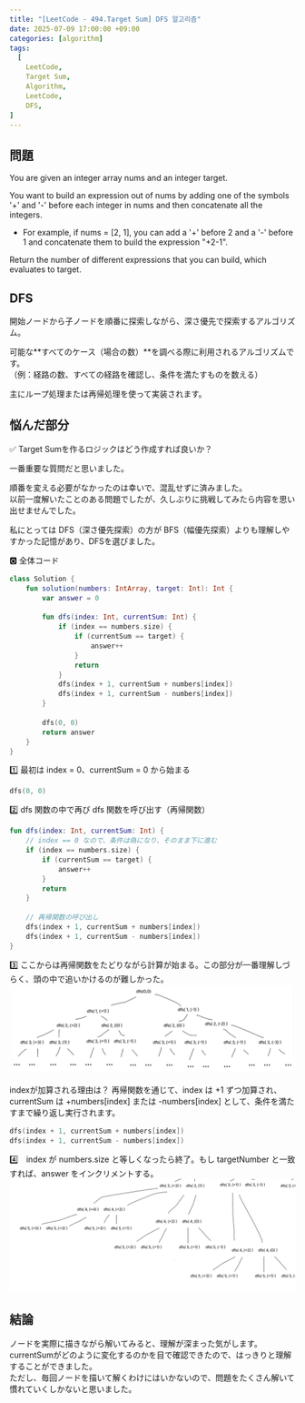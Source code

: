 ```yaml
---
title: "[LeetCode - 494.Target Sum] DFS 알고리즘"
date: 2025-07-09 17:00:00 +09:00
categories: [algorithm]
tags:
  [
    LeetCode,
    Target Sum,
    Algorithm,
    LeetCode,
    DFS,
]
---
```


## 問題
You are given an integer array nums and an integer target.

You want to build an expression out of nums by adding one of the symbols '+' and '-' before each integer in nums and then concatenate all the integers.
- For example, if nums = [2, 1], you can add a '+' before 2 and a '-' before 1 and concatenate them to build the expression "+2-1".

Return the number of different expressions that you can build, which evaluates to target.

## DFS
開始ノードから子ノードを順番に探索しながら、深さ優先で探索するアルゴリズム。

可能な**すべてのケース（場合の数）**を調べる際に利用されるアルゴリズムです。<br>
（例：経路の数、すべての経路を確認し、条件を満たすものを数える）

主にループ処理または再帰処理を使って実装されます。

## 悩んだ部分
✅ Target Sumを作るロジックはどう作成すれば良いか？

一番重要な質問だと思いました。<br>

順番を変える必要がなかったのは幸いで、混乱せずに済みました。<br>
以前一度解いたことのある問題でしたが、久しぶりに挑戦してみたら内容を思い出せませんでした。<br>

私にとっては DFS（深さ優先探索）の方が BFS（幅優先探索）よりも理解しやすかった記憶があり、DFSを選びました。

🅾️ 全体コード
```kotlin
class Solution {
    fun solution(numbers: IntArray, target: Int): Int {
        var answer = 0

        fun dfs(index: Int, currentSum: Int) {
            if (index == numbers.size) {
                if (currentSum == target) {
                    answer++
                }
                return
            }
            dfs(index + 1, currentSum + numbers[index])
            dfs(index + 1, currentSum - numbers[index])
        }

        dfs(0, 0)
        return answer
    }
}
```

1️⃣ 最初は index = 0、currentSum = 0 から始まる
```kotlin
dfs(0, 0)
```

2️⃣ dfs 関数の中で再び dfs 関数を呼び出す（再帰関数）
```kotlin
fun dfs(index: Int, currentSum: Int) {
    // index == 0 なので、条件は偽になり、そのまま下に進む
    if (index == numbers.size) {
        if (currentSum == target) {
            answer++
        }
        return
    }

    // 再帰関数の呼び出し
    dfs(index + 1, currentSum + numbers[index])
    dfs(index + 1, currentSum - numbers[index])
}
```

3️⃣ ここからは再帰関数をたどりながら計算が始まる。この部分が一番理解しづらく、頭の中で追いかけるのが難しかった。
![DFSの再帰イメージ](/assets/img/post/algorithm/dfs1.png)

indexが加算される理由は？
再帰関数を通じて、index は +1 ずつ加算され、currentSum は +numbers[index] または -numbers[index] として、条件を満たすまで繰り返し実行されます。
```kotlin
dfs(index + 1, currentSum + numbers[index])
dfs(index + 1, currentSum - numbers[index])
```
4️⃣　index が numbers.size と等しくなったら終了。もし targetNumber と一致すれば、answer をインクリメントする。
![DFSの再帰イメージ](/assets/img/post/algorithm/dfs2.png)

## 結論
ノードを実際に描きながら解いてみると、理解が深まった気がします。<br>
currentSumがどのように変化するのかを目で確認できたので、はっきりと理解することができました。<br>
ただし、毎回ノードを描いて解くわけにはいかないので、問題をたくさん解いて慣れていくしかないと思いました。<br>







